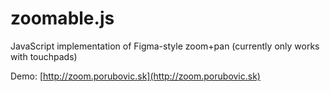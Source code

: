 # zoomable.js
JavaScript implementation of Figma-style zoom+pan (currently only works with touchpads)

Demo: [http://zoom.porubovic.sk](http://zoom.porubovic.sk)
